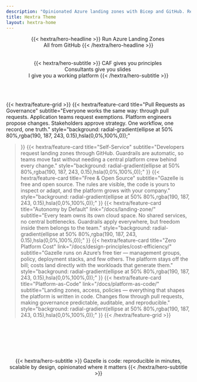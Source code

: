 ```yaml
---
description: "Opinionated Azure landing zones with Bicep and GitHub. Reproducible in minutes, scalable by design, open source by default."
title: Hextra Theme
layout: hextra-home
---
```

<div style="margin: auto; text-align: center;">
<div class="hx:mt-6 hx:mb-6">
{{< hextra/hero-headline >}}
 Run Azure Landing Zones&nbsp;<br class="hx:sm:block hx:hidden" />All from GitHub 
{{< /hextra/hero-headline >}}
</div>

  <div style="height: 2rem;"></div>
<div class="hx:mb-12">
{{< hextra/hero-subtitle >}}
  CAF gives you principles&nbsp;<br class="hx:sm:block hx:hidden" />Consultants give you slides&nbsp;<br class="hx:sm:block hx:hidden" />I give you a working platform
{{< /hextra/hero-subtitle >}}
</div>
  <div style="height: 2 rem;"></div>

</div>
 <div style="height: 3rem;"></div>

<div class="hx:mt-6"></div>

{{< hextra/feature-grid >}}
  {{< hextra/feature-card
    title="Pull Requests as Governance"
    subtitle="Everyone works the same way: through pull requests. Application teams request exemptions. Platform engineers propose changes. Stakeholders approve strategy. One workflow, one record, one truth."
    style="background: radial-gradient(ellipse at 50% 80%,rgba(190, 187, 243, 0.15),hsla(0,0%,100%,0));"
  >}}
  {{< hextra/feature-card
    title="Self-Service"
    subtitle="Developers request landing zones through GitHub. Guardrails are automatic, so teams move fast without needing a central platform crew behind every change."
    style="background: radial-gradient(ellipse at 50% 80%,rgba(190, 187, 243, 0.15),hsla(0,0%,100%,0));"
  >}}
    {{< hextra/feature-card
    title="Free & Open Source"
    subtitle="Gazelle is free and open source. The rules are visible, the code is yours to inspect or adapt, and the platform grows with your company."
    style="background: radial-gradient(ellipse at 50% 80%,rgba(190, 187, 243, 0.15),hsla(0,0%,100%,0));"
  >}}
  {{< hextra/feature-card
    title="Autonomy by Default"
    link="/docs/landing-zone/"
    subtitle="Every team owns its own cloud space. No shared services, no central bottlenecks. Guardrails apply everywhere, but freedom inside them belongs to the team."
    style="background: radial-gradient(ellipse at 50% 80%,rgba(190, 187, 243, 0.15),hsla(0,0%,100%,0));"
  >}}
    {{< hextra/feature-card
    title="Zero Platform Cost"
    link="/docs/design-principles/cost-efficiency/"
    subtitle="Gazelle runs on Azure’s free tier — management groups, policy, deployment stacks, and few others. The platform stays off the bill; costs land directly with the workloads that generate them."
    style="background: radial-gradient(ellipse at 50% 80%,rgba(190, 187, 243, 0.15),hsla(0,0%,100%,0));"
  >}}
  {{< hextra/feature-card
  title="Platform-as-Code"
  link="/docs/platform-as-code/"
  subtitle="Landing zones, access, policies — everything that shapes the platform is written in code. Changes flow through pull requests, making governance predictable, auditable, and reproducible."
  style="background: radial-gradient(ellipse at 50% 80%,rgba(190, 187, 243, 0.15),hsla(0,0%,100%,0));"
  >}}
{{< /hextra/feature-grid >}}

<div style="height: 5rem;"></div>
<div style="margin: auto; text-align: center;">

{{< hextra/hero-subtitle >}}
Gazelle is code: reproducible in minutes, scalable by design, opinionated where it matters
{{< /hextra/hero-subtitle >}}

</div>